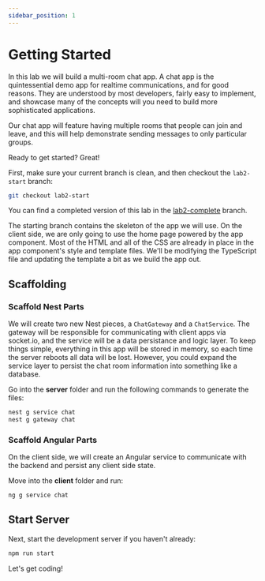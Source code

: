 ```yaml
---
sidebar_position: 1
---
```


# Getting Started

In this lab we will build a multi-room chat app. A chat app is the 
quintessential demo app for realtime communications, and for good reasons. They are understood by most developers, fairly easy to implement, and showcase many of the concepts will you need to build more sophisticated applications.

Our chat app will feature having multiple rooms that people can join and leave, and this will help demonstrate sending messages to only particular groups.

Ready to get started? Great!

First, make sure your current branch is clean, and then checkout the
`lab2-start` branch:

```bash
git checkout lab2-start
```

You can find a completed version of this lab in the
[lab2-complete](https://github.com/elylucas/ng-nest-realtime-apps/tree/lab2-complete)
branch.

The starting branch contains the skeleton of the app we will use. On the client side, we are only going to use the home page powered by the app component. Most of the HTML and all of the CSS are already in place in the app component's style and template files. We'll be modifying the TypeScript file and updating the template a bit as we build the app out.

## Scaffolding

### Scaffold Nest Parts

We will create two new Nest pieces, a `ChatGateway` and a `ChatService`. The gateway will be responsible for communicating with client apps via socket.io, and the service will be a data persistance and logic layer. To keep things simple, everything in this app will be stored in memory, so each time the server reboots all data will be lost. However, you could expand the service layer to persist the chat room information into something like a database.

Go into the **server** folder and run the following commands to generate the files:

```bash title=./server
nest g service chat
nest g gateway chat
```

### Scaffold Angular Parts

On the client side, we will create an Angular service to communicate with the backend and persist any client side state. 

Move into the **client** folder and run:

```bash title=./client
ng g service chat
```

## Start Server

Next, start the development server if you haven't already:

```bash
npm run start
```

Let's get coding!









